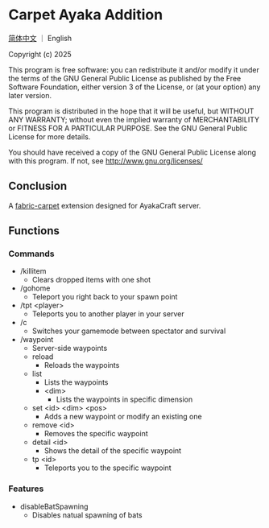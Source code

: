 # Carpet Ayaka Addition

[简体中文](README_zh.md) ｜ English

Copyright (c) 2025

This program is free software: you can redistribute it and/or modify
it under the terms of the GNU General Public License as published by
the Free Software Foundation, either version 3 of the License, or
(at your option) any later version.

This program is distributed in the hope that it will be useful,
but WITHOUT ANY WARRANTY; without even the implied warranty of
MERCHANTABILITY or FITNESS FOR A PARTICULAR PURPOSE. See the
GNU General Public License for more details.

You should have received a copy of the GNU General Public License
along with this program. If not, see <http://www.gnu.org/licenses/>

## Conclusion

A [fabric-carpet](https://github.com/gnembon/fabric-carpet/) extension designed for AyakaCraft server.

## Functions

### Commands

- /killitem
    - Clears dropped items with one shot
- /gohome
    - Teleport you right back to your spawn point
- /tpt \<player>
    - Teleports you to another player in your server
- /c
    - Switches your gamemode between spectator and survival
- /waypoint
    - Server-side waypoints
    - reload
        - Reloads the waypoints
    - list
        - Lists the waypoints
        - \<dim>
            - Lists the waypoints in specific dimension
    - set \<id> \<dim> \<pos>
        - Adds a new waypoint or modify an existing one
    - remove \<id>
        - Removes the specific waypoint
    - detail \<id>
        - Shows the detail of the specific waypoint
    - tp \<id>
        - Teleports you to the specific waypoint

### Features

- disableBatSpawning
    - Disables natual spawning of bats
